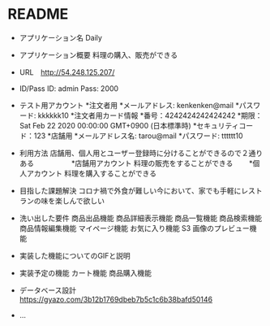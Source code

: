 # README

* アプリケーション名 Daily
* アプリケーション概要 料理の購入、販売ができる
* URL　http://54.248.125.207/
* ID/Pass ID: admin Pass: 2000
* テスト用アカウント
     *注文者用
          *メールアドレス: kenkenken@mail
          *パスワード: kkkkkk10
     *注文者用カード情報
          *番号：4242424242424242
          *期限：Sat Feb 22 2020 00:00:00 GMT+0900 (日本標準時)
          *セキュリティコード：123
     *店舗用
          *メールアドレス名: tarou@mail
          *パスワード: tttttt10

* 利用方法 店舗用、個人用とユーザー登録時に分けることができるので２通りある
　　　　　*店舗用アカウント 料理の販売をすることができる
     　　*個人アカウント 料理を購入することができる
* 目指した課題解決 コロナ禍で外食が難しい今において、家でも手軽にレストランの味を楽しんで欲しい
* 洗い出した要件 商品出品機能 商品詳細表示機能 商品一覧機能 商品検索機能 商品情報編集機能 マイページ機能 お気に入り機能 S3 画像のプレビュー機能
* 実装した機能についてのGIFと説明
* 実装予定の機能  カート機能 商品購入機能
* データベース設計 https://gyazo.com/3b12b1769dbeb7b5c1c6b38bafd50146
* ...
